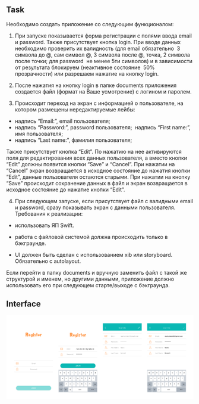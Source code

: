 ## Task

Необходимо создать приложение со следующим функционалом:

1. При запуске показывается форма регистрации с полями ввода email и password. Также присутствует кнопка login. При вводе данных необходимо проверить их валидность (для email обязательно ­ 3 символа до @, сам символ @, 3 символа после @, точка, 2 символа после точки; для password ­ не менее 5­ти символов) и в зависимости от результата блокируем (неактивное состояние ­ 50% прозрачности) или разрешаем нажатие на кнопку login.

2. После нажатия на кнопку login в папке documents приложения создается файл (формат на Ваше усмотрение) с логином и паролем.

3. Происходит переход на экран с информацией о пользователе, на котором размещены нередактируемые лейбы:

- надпись “Email:”, email пользователя;
- надпись “Password:”, password пользователя; ­ надпись “First name:”, имя пользователя;
- надпись “Last name:”, фамилия пользователя;

Также присутствует кнопка “Edit”. По нажатию на нее активируются поля для редактирования всех данных пользователя, а вместо кнопки “Edit” должны появится кнопки “Save” и “Cancel”.
При нажатии на “Cancel” экран возвращается в исходное состояние до нажатия кнопки “Edit”, данные пользователя остаются старыми.
При нажатии на кнопку “Save” происходит сохранение данных в файл и экран возвращается в исходное состояние до нажатие кнопки “Edit”.

4. При следующем запуске, если присутствует файл с валидными email и password, сразу показывать экран с данными пользователя.
Требования к реализации:

- использовать ЯП Swift.

- работа с файловой системой должна происходить только в бэкграунде.

- UI должен быть сделан с использованием xib или storyboard. Обязательно с autolayout.
   
­Если перейти в папку documents и вручную заменить файл с такой же структурой и именем, но другими данными, приложение должно использовать его при следующем старте/выходе с бэкграунда.

## Interface

<img src="https://raw.githubusercontent.com/KirkFawkes/RegisterTestApp/master/Documentation/TTT.png " alt="Preview" width="600" />